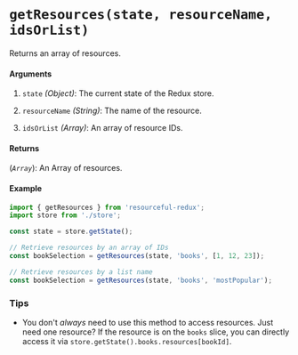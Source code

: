 # `getResources(state, resourceName, idsOrList)`

Returns an array of resources.

#### Arguments

1. `state` *(Object)*: The current state of the Redux store.

3. `resourceName` *(String)*: The name of the resource.

4. `idsOrList` *(Array)*: An array of resource IDs.

#### Returns

(*`Array`*): An Array of resources.

#### Example

```js
import { getResources } from 'resourceful-redux';
import store from './store';

const state = store.getState();

// Retrieve resources by an array of IDs
const bookSelection = getResources(state, 'books', [1, 12, 23]);

// Retrieve resources by a list name
const bookSelection = getResources(state, 'books', 'mostPopular');
```

### Tips

- You don't _always_ need to use this method to access resources. Just need one
  resource? If the resource is on the `books` slice, you can directly access it
  via `store.getState().books.resources[bookId]`.
